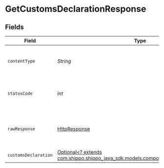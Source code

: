 # GetCustomsDeclarationResponse


## Fields

| Field                                                                                                                                | Type                                                                                                                                 | Required                                                                                                                             | Description                                                                                                                          |
| ------------------------------------------------------------------------------------------------------------------------------------ | ------------------------------------------------------------------------------------------------------------------------------------ | ------------------------------------------------------------------------------------------------------------------------------------ | ------------------------------------------------------------------------------------------------------------------------------------ |
| `contentType`                                                                                                                        | *String*                                                                                                                             | :heavy_check_mark:                                                                                                                   | HTTP response content type for this operation                                                                                        |
| `statusCode`                                                                                                                         | *int*                                                                                                                                | :heavy_check_mark:                                                                                                                   | HTTP response status code for this operation                                                                                         |
| `rawResponse`                                                                                                                        | [HttpResponse<InputStream>](https://docs.oracle.com/en/java/javase/11/docs/api/java.net.http/java/net/http/HttpResponse.html)        | :heavy_check_mark:                                                                                                                   | Raw HTTP response; suitable for custom response parsing                                                                              |
| `customsDeclaration`                                                                                                                 | [Optional<? extends com.shippo.shippo_java_sdk.models.components.CustomsDeclaration>](../../models/components/CustomsDeclaration.md) | :heavy_minus_sign:                                                                                                                   | N/A                                                                                                                                  |